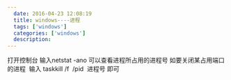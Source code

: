 ```yaml
---
  date: 2016-04-23 12:08:19
  title: windows----进程
  tags: ['windows']
  categories: ['windows']
  description:
---
```



打开控制台
输入netstat -ano 可以查看进程所占用的进程号
如要关闭某占用端口的进程  输入 taskkill /f  /pid  进程号 即可



